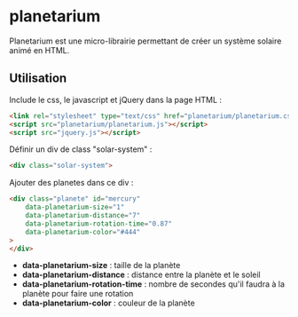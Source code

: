 # planetarium

Planetarium est une micro-librairie permettant de créer un système solaire animé en HTML.

## Utilisation

Include le css, le javascript et jQuery dans la page HTML :
```html
<link rel="stylesheet" type="text/css" href="planetarium/planetarium.css">
<script src="planetarium/planetarium.js"></script>
<script src="jquery.js"></script>
```

Définir un div de class "solar-system" :
```html
<div class="solar-system">
```

Ajouter des planetes dans ce div :
```html
<div class="planete" id="mercury" 
	data-planetarium-size="1" 
	data-planetarium-distance="7" 
	data-planetarium-rotation-time="0.87"
	data-planetarium-color="#444"
>
</div>
```

* **data-planetarium-size** : taille de la planète
* **data-planetarium-distance** : distance entre la planète et le soleil
* **data-planetarium-rotation-time** : nombre de secondes qu'il faudra à la planète pour faire une rotation
* **data-planetarium-color** : couleur de la planète